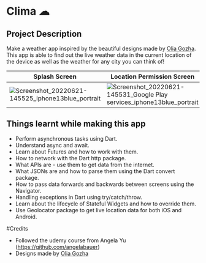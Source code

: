 
# Clima ☁

## Project Description
Make a weather app inspired by the beautiful designs made by
[Olia Gozha](https://dribbble.com/shots/4663154-). 
This app is able to find out the live weather data in the current location of the 
device as well as the weather for any city you can think of!

Splash Screen                                                                                                                                                                  |   Location Permission Screen                                                                                                                                                                       | Home Screen                                                                                                                                                                   | Location App Screen                                                                                                                                                           |   Weather Home Screen                                                                                                                                    |
-------------------------------------------------------------------------------------------------------------------------------------------------------------------------------|----------------------------------------------------------------------------------------------------------------------------------------------------------------------------------------------------|-------------------------------------------------------------------------------------------------------------------------------------------------------------------------------|-------------------------------------------------------------------------------------------------------------------------------------------------------------------------------|----------------------------------------------------------------------------------------------------------------------------------------------------------|
![Screenshot_20220621-145525_iphone13blue_portrait](https://user-images.githubusercontent.com/84262004/174976569-c7cbdff5-c471-43ef-99ed-b9115939ce8d.png)                     |![Screenshot_20220621-145531_Google Play services_iphone13blue_portrait](https://user-images.githubusercontent.com/84262004/174976578-29804bfd-fbf1-46d8-b162-3cdc4641b3db.png)                     |![Screenshot_20220621-172009_iphone13blue_portrait](https://user-images.githubusercontent.com/84262004/174976634-47581e29-db53-4b88-94fa-d7957f34fed7.png)                     |![Screenshot_20220621-172102_iphone13blue_portrait](https://user-images.githubusercontent.com/84262004/174976686-ed48deae-0d05-4776-bdaa-e1af4fad6833.png)                     |![Screenshot_20220621-172111_iphone13blue_portrait](https://user-images.githubusercontent.com/84262004/174976700-473f9599-98c7-4ff4-ad2f-cb3a74e0a5ef.png)|

## Things learnt while making this app
- Perform asynchronous tasks using Dart.
- Understand async and await.
- Learn about Futures and how to work with them.
- How to network with the Dart http package.
- What APIs are - use them to get data from the internet.
- What JSONs are and how to parse them using the Dart convert package.
- How to pass data forwards and backwards between screens using the Navigator.
- Handling exceptions in Dart using try/catch/throw.
- Learn about the lifecycle of Stateful Widgets and how to override them.
- Use Geolocator package to get live location data for both iOS and Android.

#Credits
- Followed the udemy course from Angela Yu (https://github.com/angelabauer)
- Designs made by [Olia Gozha](https://dribbble.com/shots/4663154-)
